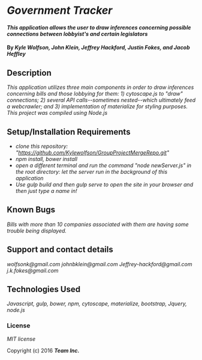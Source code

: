 # _Government Tracker_

#### _This application allows the user to draw inferences concerning possible connections between lobbyist's and certain legislators_

#### By _Kyle Wolfson, John Klein, Jeffrey Hackford, Justin Fokes, and Jacob Heffley_

## Description

_This application utilizes three main components in order to draw inferences concerning bills and those lobbying for them: 1) cytoscape.js to "draw" connections; 2) several API calls--sometimes nested--which ultimately feed a webcrawler; and 3) implementation of materialize for styling purposes. This project was compiled using Node.js_

## Setup/Installation Requirements

* _clone this repository: "https://github.com/Kylewolfson/GroupProjectMergeRepo.git"_
* _npm install, bower install_
* _open a different terminal and run the command "node newServer.js" in the root directory: let the server run in the background of this application_
* _Use gulp build and then gulp serve to open the site in your browser and then just type a name in!_


## Known Bugs

_Bills with more than 10 companies associated with them are having some trouble being displayed._

## Support and contact details

_wolfsonk@gmail.com_
_johnbklein@gmail.com_
_Jeffrey-hackford@gmail.com_
_j.k.fokes@gmail.com_

## Technologies Used

_Javascript, gulp, bower, npm, cytoscape, materialize, bootstrap, Jquery, node.js_

### License

*MIT license*

Copyright (c) 2016 **_Team Inc._**
